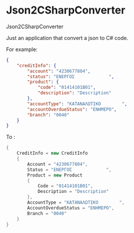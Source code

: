 # Json2CSharpConverter
Json2CSharpConverter


Just an application that convert a json to C# code.

For example:
```json
{
	"creditInfo": {
		"account": "4230677804",
		"status": "ΕΝΕΡΓΟΣ             ",
		"product": {
			"code": "01414101Β01",
			"description": "Description"
		},
		"accountType": "ΚΑΤΑΝΑΛΩΤΙΚΟ        ",
		"accountOverdueStatus": "ΕΝΗΜΕΡΟ",
		"branch": "0040"
	}
}
```
To :
```csharp
{
	CreditInfo = new CreditInfo
	{
		Account = "4230677804",
		Status = "ΕΝΕΡΓΟΣ             ",
		Product = new Product
		{
			Code = "01414101Β01",
			Description = "Description"
		},
		AccountType = "ΚΑΤΑΝΑΛΩΤΙΚΟ        ",
		AccountOverdueStatus = "ΕΝΗΜΕΡΟ",
		Branch = "0040"
	}
}
```